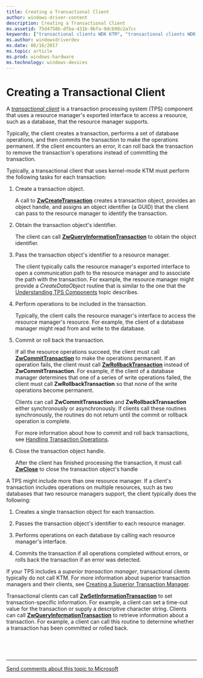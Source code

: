 ```yaml
---
title: Creating a Transactional Client
author: windows-driver-content
description: Creating a Transactional Client
ms.assetid: 75d4758b-dfba-431b-9bfa-9dcb98c2a7cc
keywords: ["transactional clients WDK KTM", "transactional clients WDK KTM , creating transactional clients"]
ms.author: windowsdriverdev
ms.date: 06/16/2017
ms.topic: article
ms.prod: windows-hardware
ms.technology: windows-devices
---
```


# Creating a Transactional Client


A [*transactional client*](transaction-processing-terms.md#ktm-term-transactional-client) is a transaction processing system (TPS) component that uses a resource manager's exported interface to access a resource, such as a database, that the resource manager supports.

Typically, the client creates a transaction, performs a set of database operations, and then commits the transaction to make the operations permanent. If the client encounters an error, it can roll back the transaction to remove the transaction's operations instead of committing the transaction.

Typically, a transactional client that uses kernel-mode KTM must perform the following tasks for each transaction:

1.  Create a transaction object.

    A call to [**ZwCreateTransaction**](https://msdn.microsoft.com/library/windows/hardware/ff566429) creates a transaction object, provides an object handle, and assigns an object identifier (a GUID) that the client can pass to the resource manager to identify the transaction.

2.  Obtain the transaction object's identifier.

    The client can call [**ZwQueryInformationTransaction**](https://msdn.microsoft.com/library/windows/hardware/ff567057) to obtain the object identifier.

3.  Pass the transaction object's identifier to a resource manager.

    The client typically calls the resource manager's exported interface to open a communication path to the resource manager and to associate the path with the transaction. For example, the resource manager might provide a *CreateDataObject* routine that is similar to the one that the [Understanding TPS Components](understanding-tps-components.md) topic describes.

4.  Perform operations to be included in the transaction.

    Typically, the client calls the resource manager's interface to access the resource manager's resource. For example, the client of a database manager might read from and write to the database.

5.  Commit or roll back the transaction.

    If all the resource operations succeed, the client must call [**ZwCommitTransaction**](https://msdn.microsoft.com/library/windows/hardware/ff566420) to make the operations permanent. If an operation fails, the client must call [**ZwRollbackTransaction**](https://msdn.microsoft.com/library/windows/hardware/ff567086) instead of **ZwCommitTransaction**. For example, if the client of a database manager determines that one of a series of write operations failed, the client must call **ZwRollbackTransaction** so that none of the write operations become permanent.

    Clients can call **ZwCommitTransaction** and **ZwRollbackTransaction** either synchronously or asynchronously. If clients call these routines synchronously, the routines do not return until the commit or rollback operation is complete.

    For more information about how to commit and roll back transactions, see [Handling Transaction Operations](handling-transaction-operations.md).

6.  Close the transaction object handle.

    After the client has finished processing the transaction, it must call [**ZwClose**](https://msdn.microsoft.com/library/windows/hardware/ff566417) to close the transaction object's handle

A TPS might include more than one resource manager. If a client's transaction includes operations on multiple resources, such as two databases that two resource managers support, the client typically does the following:

1.  Creates a single transaction object for each transaction.

2.  Passes the transaction object's identifier to each resource manager.

3.  Performs operations on each database by calling each resource manager's interface.

4.  Commits the transaction if all operations completed without errors, or rolls back the transaction if an error was detected.

If your TPS includes a *superior transaction manager*, transactional clients typically do not call KTM. For more information about superior transaction managers and their clients, see [Creating a Superior Transaction Manager](creating-a-superior-transaction-manager.md).

Transactional clients can call [**ZwSetInformationTransaction**](https://msdn.microsoft.com/library/windows/hardware/ff567104) to set transaction-specific information. For example, a client can set a time-out value for the transaction or supply a descriptive character string. Clients can call [**ZwQueryInformationTransaction**](https://msdn.microsoft.com/library/windows/hardware/ff567057) to retrieve information about a transaction. For example, a client can call this routine to determine whether a transaction has been committed or rolled back.

 

 


--------------------
[Send comments about this topic to Microsoft](mailto:wsddocfb@microsoft.com?subject=Documentation%20feedback%20%5Bkernel\kernel%5D:%20Creating%20a%20Transactional%20Client%20%20RELEASE:%20%286/14/2017%29&body=%0A%0APRIVACY%20STATEMENT%0A%0AWe%20use%20your%20feedback%20to%20improve%20the%20documentation.%20We%20don't%20use%20your%20email%20address%20for%20any%20other%20purpose,%20and%20we'll%20remove%20your%20email%20address%20from%20our%20system%20after%20the%20issue%20that%20you're%20reporting%20is%20fixed.%20While%20we're%20working%20to%20fix%20this%20issue,%20we%20might%20send%20you%20an%20email%20message%20to%20ask%20for%20more%20info.%20Later,%20we%20might%20also%20send%20you%20an%20email%20message%20to%20let%20you%20know%20that%20we've%20addressed%20your%20feedback.%0A%0AFor%20more%20info%20about%20Microsoft's%20privacy%20policy,%20see%20http://privacy.microsoft.com/default.aspx. "Send comments about this topic to Microsoft")


